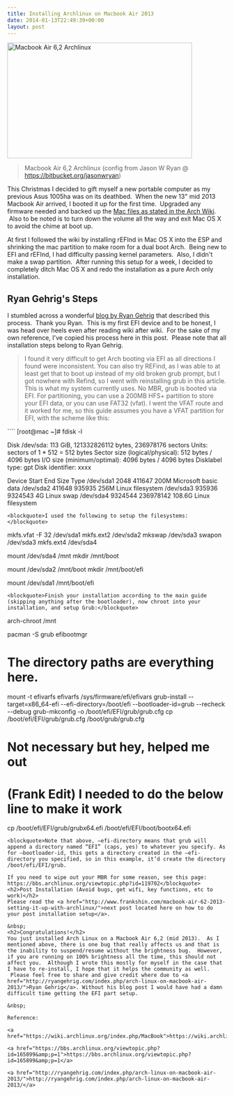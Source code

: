 ```yaml
---
title: Installing Archlinux on Macbook Air 2013
date: 2014-01-13T22:49:39+00:00
layout: post
---
```

<a href="http://frankshin.com/wp-content/uploads/2014/01/FreedomX-1301141.png"><img class="wp-image-32 " src="http://frankshin.com/wp-content/uploads/2014/01/FreedomX-1301141.png" alt="Macbook Air 6,2 Archlinux" width="424" height="265" /></a> 

> Macbook Air 6,2 Archlinux (config from Jason W Ryan @ https://bitbucket.org/jasonwryan)

This Christmas I decided to gift myself a new portable computer as my previous Asus 1005ha was on its deathbed.  When the new 13" mid 2013 Macbook Air arrived, I booted it up for the first time.  Upgraded any firmware needed and backed up the <a href="https://wiki.archlinux.org/index.php/MacBook#Installation_of_Mac_OS_X_and_firmware_update" target="_blank">Mac files as stated in the Arch Wiki</a>.  Also to be noted is to turn down the volume all the way and exit Mac OS X to avoid the chime at boot up.

At first I followed the wiki by installing rEFInd in Mac OS X into the ESP and shrinking the mac partition to make room for a dual boot Arch.  Being new to EFI and rEFInd, I had difficulty passing kernel parameters.  Also, I didn't make a swap partition.  After running this setup for a week, I decided to completely ditch Mac OS X and redo the installation as a pure Arch only installation.
<h2>Ryan Gehrig's Steps</h2>
I stumbled across a wonderful <a href="http://ryangehrig.com/index.php/arch-linux-on-macbook-air-2013/" target="_blank">blog by Ryan Gehrig</a> that described this process.  Thank you Ryan.  This is my first EFI device and to be honest, I was head over heels even after reading wiki after wiki.  For the sake of my own reference, I've copied his process here in this post.  Please note that all installation steps belong to Ryan Gehrig.
<blockquote>I found it very difficult to get Arch booting via EFI as all directions I found were inconsistent. You can also try REFind, as I was able to at least get that to boot up instead of my old broken grub prompt, but I got nowhere with Refind, so I went with reinstalling grub in this article. This is what my system currently uses. No MBR, grub is booted via EFI. For partitioning, you can use a 200MB HFS+ partition to store your EFI data, or you can use FAT32 (vfat). I went the VFAT route and it worked for me, so this guide assumes you have a VFAT partition for EFI, with the scheme like this:</blockquote>
````
[root@mac ~]# fdisk -l

Disk /dev/sda: 113 GiB, 121332826112 bytes, 236978176 sectors
Units: sectors of 1 * 512 = 512 bytes
Sector size (logical/physical): 512 bytes / 4096 bytes
I/O size (minimum/optimal): 4096 bytes / 4096 bytes
Disklabel type: gpt
Disk identifier: xxxx

Device Start End Size Type
/dev/sda1 2048 411647 200M Microsoft basic data
/dev/sda2 411648 935935 256M Linux filesystem
/dev/sda3 935936 9324543 4G Linux swap
/dev/sda4 9324544 236978142 108.6G Linux filesystem
````
<blockquote>I used the following to setup the filesystems:</blockquote>
````
mkfs.vfat -F 32 /dev/sda1
mkfs.ext2 /dev/sda2
mkswap /dev/sda3
swapon /dev/sda3
mkfs.ext4 /dev/sda4

mount /dev/sda4 /mnt
mkdir /mnt/boot

mount /dev/sda2 /mnt/boot
mkdir /mnt/boot/efi

mount /dev/sda1 /mnt/boot/efi
````
<blockquote>Finish your installation according to the main guide (skipping anything after the bootloader), now chroot into your installation, and setup Grub:</blockquote>
````
arch-chroot /mnt

pacman -S grub efibootmgr

# The directory paths are everything here.
mount -t efivarfs efivarfs /sys/firmware/efi/efivars
grub-install --target=x86_64-efi --efi-directory=/boot/efi --bootloader-id=grub --recheck --debug
grub-mkconfig -o /boot/efi/EFI/grub/grub.cfg
cp /boot/efi/EFI/grub/grub.cfg /boot/grub/grub.cfg

# Not necessary but hey, helped me out
# (Frank Edit) I needed to do the below line to make it work
cp /boot/efi/EFI/grub/grubx64.efi /boot/efi/EFI/boot/bootx64.efi</pre>
````
<blockquote>Note that above, –efi-directory means that grub will append a directory named “EFI” (caps, yes) to whatever you specify. As for –bootloader-id, this gets a directory created in the –efi-directory you specified, so in this example, it’d create the directory /boot/efi/EFI/grub.

If you need to wipe out your MBR for some reason, see this page: https://bbs.archlinux.org/viewtopic.php?id=119702</blockquote>
<h2>Post Installation (Avoid bugs, get wifi, key functions, etc to work)</h2>
Please read the <a href="http://www.frankshin.com/macbook-air-62-2013-setting-it-up-with-archlinux/">next post located here on how to do your post installation setup</a>.

&nbsp;
<h2>Congratulations!</h2>
You just installed Arch Linux on a Macbook Air 6,2 (mid 2013).  As I mentioned above, there is one bug that really affects us and that is the inability to suspend/resume without the brightness bug.  However, if you are running on 100% brightness all the time, this should not affect you.  Although I wrote this mostly for myself in the case that I have to re-install, I hope that it helps the community as well.  Please feel free to share and give credit where due to <a href="http://ryangehrig.com/index.php/arch-linux-on-macbook-air-2013/">Ryan Gehrig</a>. Without his blog post I would have had a damn difficult time getting the EFI part setup.

&nbsp;

Reference:

<a href="https://wiki.archlinux.org/index.php/MacBook">https://wiki.archlinux.org/index.php/MacBook</a>

<a href="https://bbs.archlinux.org/viewtopic.php?id=165899&amp;p=1">https://bbs.archlinux.org/viewtopic.php?id=165899&amp;p=1</a>

<a href="http://ryangehrig.com/index.php/arch-linux-on-macbook-air-2013/">http://ryangehrig.com/index.php/arch-linux-on-macbook-air-2013/</a>
